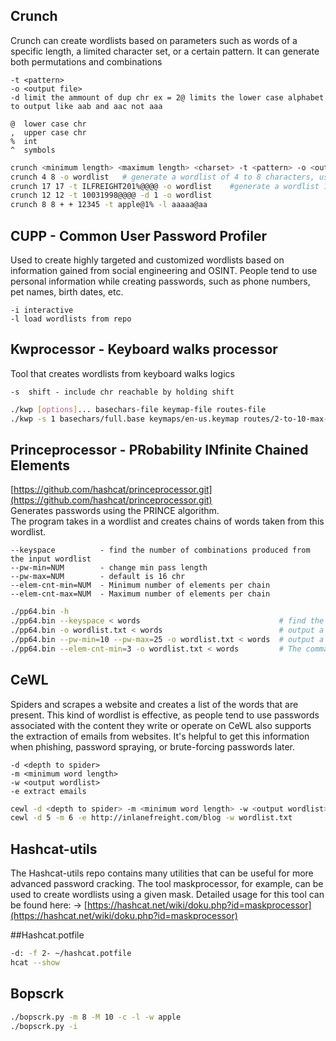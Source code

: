 ## Crunch
Crunch can create wordlists based on parameters such as words of a specific length, a limited character set, or a certain pattern. It can generate both permutations and combinations
```
-t <pattern> 
-o <output file>
-d limit the ammount of dup chr ex = 2@ limits the lower case alphabet to output like aab and aac not aaa
```
```
@  lower case chr
,  upper case chr
%  int
^  symbols
```
```bash
crunch <minimum length> <maximum length> <charset> -t <pattern> -o <output file>
crunch 4 8 -o wordlist   # generate a wordlist of 4 to 8 characters, using the default character set
crunch 17 17 -t ILFREIGHT201%@@@@ -o wordlist    #generate a wordlist 17 characters, ILFREIGHT201[0..9]<uid>
crunch 12 12 -t 10031998@@@@ -d 1 -o wordlist
crunch 8 8 + + 12345 -t apple@1% -l aaaaa@aa
```


## CUPP - Common User Password Profiler
Used to create highly targeted and customized wordlists based on information gained from social engineering and OSINT. 
People tend to use personal information while creating passwords, such as phone numbers, pet names, birth dates, etc.
```
-i interactive 
-l load wordlists from repo
```

## Kwprocessor - Keyboard walks processor
Tool that creates wordlists from keyboard walks logics
```
-s  shift - include chr reachable by holding shift
```
```bash
./kwp [options]... basechars-file keymap-file routes-file
./kwp -s 1 basechars/full.base keymaps/en-us.keymap routes/2-to-10-max-3-direction-changes.route
```
       
## Princeprocessor - PRobability INfinite Chained Elements

[https://github.com/hashcat/princeprocessor.git](https://github.com/hashcat/princeprocessor.git)  
Generates passwords using the PRINCE algorithm.  
The program takes in a wordlist and creates chains of words taken from this wordlist. 
```
--keyspace          - find the number of combinations produced from the input wordlist
--pw-min=NUM        - change min pass length
--pw-max=NUM        - default is 16 chr
--elem-cnt-min=NUM  - Minimum number of elements per chain
--elem-cnt-max=NUM  - Maximum number of elements per chain
```
```bash
./pp64.bin -h
./pp64.bin --keyspace < words                               # find the number of combinations produced from the input wordlist
./pp64.bin -o wordlist.txt < words                          # output a worldlist based on words
./pp64.bin --pw-min=10 --pw-max=25 -o wordlist.txt < words  # output a worldlist based on words with a min size of 10 and max size 25
./pp64.bin --elem-cnt-min=3 -o wordlist.txt < words         # The command above will output words with three elements or more, i.e.," dogdogdog`."
```

## CeWL
Spiders and scrapes a website and creates a list of the words that are present. 
This kind of wordlist is effective, as people tend to use passwords associated with the content they write or operate on
CeWL also supports the extraction of emails from websites.
It's helpful to get this information when phishing, password spraying, or brute-forcing passwords later.
```
-d <depth to spider> 
-m <minimum word length> 
-w <output wordlist>
-e extract emails
```
```bash
cewl -d <depth to spider> -m <minimum word length> -w <output wordlist> <url of website>
cewl -d 5 -m 6 -e http://inlanefreight.com/blog -w wordlist.txt
```

## Hashcat-utils
The Hashcat-utils repo contains many utilities that can be useful for more advanced password cracking. 
The tool maskprocessor, for example, can be used to create wordlists using a given mask. 
Detailed usage for this tool can be found here: -> [https://hashcat.net/wiki/doku.php?id=maskprocessor](https://hashcat.net/wiki/doku.php?id=maskprocessor)  

##Hashcat.potfile
```bash
-d: -f 2- ~/hashcat.potfile
hcat --show
```
 
## Bopscrk
```bash
./bopscrk.py -m 8 -M 10 -c -l -w apple
./bopscrk.py -i
```

